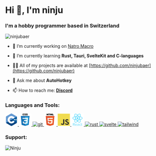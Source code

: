 <h1 align="left">Hi 👋, I'm ninju</h1>
<h3 align="left">I'm a hobby programmer based in Switzerland</h3>

<p align="left"> <img src="https://komarev.com/ghpvc/?username=ninjubaer&label=Profile%20views&color=0e75b6&style=flat" alt="ninjubaer" /> </p>

- 🔭 I’m currently working on [Natro Macro](https://github.com/natroteam/natromacro)

- 🌱 I’m currently learning **Rust, Tauri, SvelteKit and C-languages**

- 👨‍💻 All of my projects are available at [https://github.com/ninjubaer](https://github.com/ninjubaer)

- 💬 Ask me about **AutoHotkey**

- 📫 How to reach me: [**Discord**](https://discord.com/users/727937385274540046)

<h3 align="left">Languages and Tools:</h3>
<p align="left"> <a href="https://www.w3schools.com/cpp/" target="_blank" rel="noreferrer"> <img src="https://raw.githubusercontent.com/devicons/devicon/master/icons/cplusplus/cplusplus-original.svg" alt="cplusplus" width="40" height="40"/> </a> <a href="https://www.w3schools.com/css/" target="_blank" rel="noreferrer"> <img src="https://raw.githubusercontent.com/devicons/devicon/master/icons/css3/css3-original-wordmark.svg" alt="css3" width="40" height="40"/> </a> <a href="https://git-scm.com/" target="_blank" rel="noreferrer"> <img src="https://www.vectorlogo.zone/logos/git-scm/git-scm-icon.svg" alt="git" width="40" height="40"/> </a> <a href="https://www.w3.org/html/" target="_blank" rel="noreferrer"> <img src="https://raw.githubusercontent.com/devicons/devicon/master/icons/html5/html5-original-wordmark.svg" alt="html5" width="40" height="40"/> </a> <a href="https://developer.mozilla.org/en-US/docs/Web/JavaScript" target="_blank" rel="noreferrer"> <img src="https://raw.githubusercontent.com/devicons/devicon/master/icons/javascript/javascript-original.svg" alt="javascript" width="40" height="40"/> </a> <a href="https://reactjs.org/" target="_blank" rel="noreferrer"> <img src="https://raw.githubusercontent.com/devicons/devicon/master/icons/react/react-original-wordmark.svg" alt="react" width="40" height="40"/> </a> <a href="https://www.rust-lang.org" target="_blank" rel="noreferrer"> <img src="https://www.svgrepo.com/show/374056/rust.svg" alt="rust" width="40" height="40"/> </a> <a href="https://svelte.dev" target="_blank" rel="noreferrer"> <img src="https://upload.wikimedia.org/wikipedia/commons/1/1b/Svelte_Logo.svg" alt="svelte" width="40" height="40"/> </a> <a href="https://tailwindcss.com/" target="_blank" rel="noreferrer"> <img src="https://www.vectorlogo.zone/logos/tailwindcss/tailwindcss-icon.svg" alt="tailwind" width="40" height="40"/> </a> </p>

<h3 align="left">Support:</h3>
<p><a href="https://ko-fi.com/Ninju"> <img align="left" src="https://cdn.ko-fi.com/cdn/kofi3.png?v=3" height="50" width="210" alt="Ninju" /></a></p><br><br>
